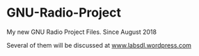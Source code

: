 # GNU-Radio-Project
My new GNU Radio Project Files. Since August 2018

Several of them will be discussed at www.labsdl.wordpress.com
